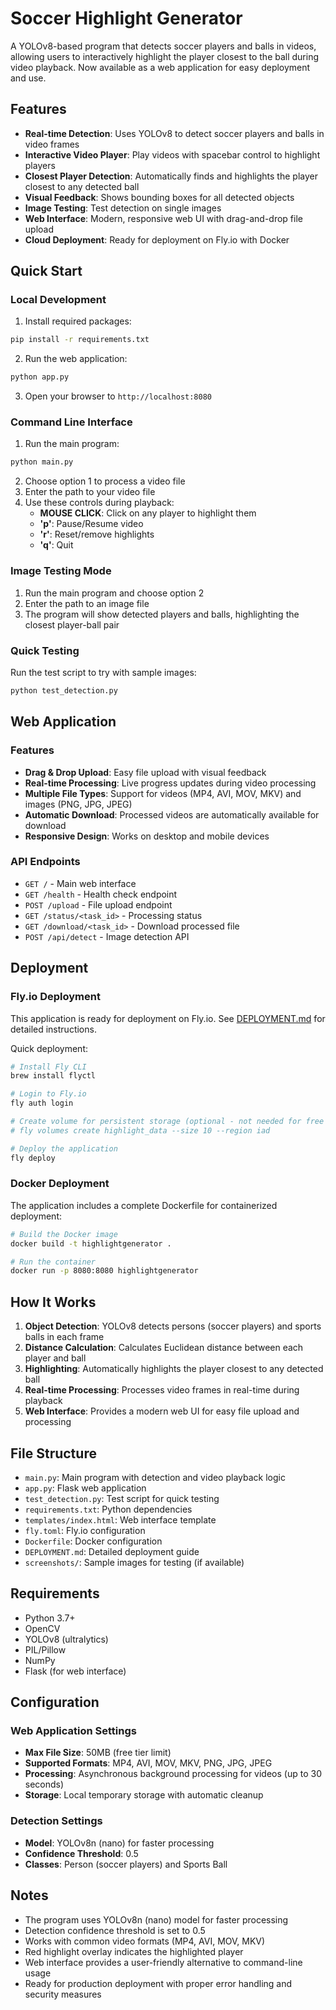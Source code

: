 # Soccer Highlight Generator

A YOLOv8-based program that detects soccer players and balls in videos, allowing users to interactively highlight the player closest to the ball during video playback. Now available as a web application for easy deployment and use.

## Features

- **Real-time Detection**: Uses YOLOv8 to detect soccer players and balls in video frames
- **Interactive Video Player**: Play videos with spacebar control to highlight players
- **Closest Player Detection**: Automatically finds and highlights the player closest to any detected ball
- **Visual Feedback**: Shows bounding boxes for all detected objects
- **Image Testing**: Test detection on single images
- **Web Interface**: Modern, responsive web UI with drag-and-drop file upload
- **Cloud Deployment**: Ready for deployment on Fly.io with Docker

## Quick Start

### Local Development

1. Install required packages:
```bash
pip install -r requirements.txt
```

2. Run the web application:
```bash
python app.py
```

3. Open your browser to `http://localhost:8080`

### Command Line Interface

1. Run the main program:
```bash
python main.py
```

2. Choose option 1 to process a video file
3. Enter the path to your video file
4. Use these controls during playback:
   - **MOUSE CLICK**: Click on any player to highlight them
   - **'p'**: Pause/Resume video
   - **'r'**: Reset/remove highlights
   - **'q'**: Quit

### Image Testing Mode

1. Run the main program and choose option 2
2. Enter the path to an image file
3. The program will show detected players and balls, highlighting the closest player-ball pair

### Quick Testing

Run the test script to try with sample images:
```bash
python test_detection.py
```

## Web Application

### Features
- **Drag & Drop Upload**: Easy file upload with visual feedback
- **Real-time Processing**: Live progress updates during video processing
- **Multiple File Types**: Support for videos (MP4, AVI, MOV, MKV) and images (PNG, JPG, JPEG)
- **Automatic Download**: Processed videos are automatically available for download
- **Responsive Design**: Works on desktop and mobile devices

### API Endpoints
- `GET /` - Main web interface
- `GET /health` - Health check endpoint
- `POST /upload` - File upload endpoint
- `GET /status/<task_id>` - Processing status
- `GET /download/<task_id>` - Download processed file
- `POST /api/detect` - Image detection API

## Deployment

### Fly.io Deployment

This application is ready for deployment on Fly.io. See [DEPLOYMENT.md](DEPLOYMENT.md) for detailed instructions.

Quick deployment:
```bash
# Install Fly CLI
brew install flyctl

# Login to Fly.io
fly auth login

# Create volume for persistent storage (optional - not needed for free tier)
# fly volumes create highlight_data --size 10 --region iad

# Deploy the application
fly deploy
```

### Docker Deployment

The application includes a complete Dockerfile for containerized deployment:

```bash
# Build the Docker image
docker build -t highlightgenerator .

# Run the container
docker run -p 8080:8080 highlightgenerator
```

## How It Works

1. **Object Detection**: YOLOv8 detects persons (soccer players) and sports balls in each frame
2. **Distance Calculation**: Calculates Euclidean distance between each player and ball
3. **Highlighting**: Automatically highlights the player closest to any detected ball
4. **Real-time Processing**: Processes video frames in real-time during playback
5. **Web Interface**: Provides a modern web UI for easy file upload and processing

## File Structure

- `main.py`: Main program with detection and video playback logic
- `app.py`: Flask web application
- `test_detection.py`: Test script for quick testing
- `requirements.txt`: Python dependencies
- `templates/index.html`: Web interface template
- `fly.toml`: Fly.io configuration
- `Dockerfile`: Docker configuration
- `DEPLOYMENT.md`: Detailed deployment guide
- `screenshots/`: Sample images for testing (if available)

## Requirements

- Python 3.7+
- OpenCV
- YOLOv8 (ultralytics)
- PIL/Pillow
- NumPy
- Flask (for web interface)

## Configuration

### Web Application Settings
- **Max File Size**: 50MB (free tier limit)
- **Supported Formats**: MP4, AVI, MOV, MKV, PNG, JPG, JPEG
- **Processing**: Asynchronous background processing for videos (up to 30 seconds)
- **Storage**: Local temporary storage with automatic cleanup

### Detection Settings
- **Model**: YOLOv8n (nano) for faster processing
- **Confidence Threshold**: 0.5
- **Classes**: Person (soccer players) and Sports Ball

## Notes

- The program uses YOLOv8n (nano) model for faster processing
- Detection confidence threshold is set to 0.5
- Works with common video formats (MP4, AVI, MOV, MKV)
- Red highlight overlay indicates the highlighted player
- Web interface provides a user-friendly alternative to command-line usage
- Ready for production deployment with proper error handling and security measures